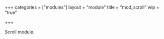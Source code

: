+++
categories = ["modules"]
layout = "module"
title = "mod_scroll"
wip = "true"

+++

Scroll module.
